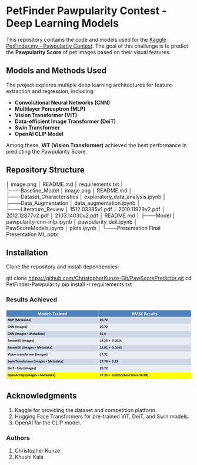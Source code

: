 # PetFinder Pawpularity Contest - Deep Learning Models

This repository contains the code and models used for the [Kaggle PetFinder.my - Pawpularity Contest](https://www.kaggle.com/competitions/petfinder-pawpularity-score). The goal of this challenge is to predict the **Pawpularity Score** of pet images based on their visual features.

## Models and Methods Used

The project explores multiple deep learning architectures for feature extraction and regression, including:

- **Convolutional Neural Networks (CNN)**
- **Multilayer Perceptron (MLP)**
- **Vision Transformer (ViT)**
- **Data-efficient Image Transformer (DeiT)**
- **Swin Transformer**
- **OpenAI CLIP Model**

Among these, **ViT (Vision Transformer)** achieved the best performance in predicting the Pawpularity Score.

## Repository Structure
│   image.png
│   README.md
│   requirements.txt
│   
├───Baseline_Model
│       image.png
│       README.md
│       
├───Dataset_Characteristics
│       exploratory_data_analysis.ipynb
│       
├───Data_Augmentation
│       data_augmentation.ipynb
│
├───Literature_Review
│       1512.03385v1.pdf
│       2010.11929v2.pdf
│       2012.12877v2.pdf
│       2103.14030v2.pdf
│       README.md
│
├───Model
│       pawpularity-cnn-mlp.ipynb
│       pawpularity_deit.ipynb
│       PawScoreModels.ipynb
│       plots.ipynb
│
└───Presentation
        Final Presentation ML.pptx



## Installation

Clone the repository and install dependencies:

git clone https://github.com/ChristopherKunze-Git/PawScorePredictor.git
cd PetFinder-Pawpularity
pip install -r requirements.txt

### Results Achieved
![alt text](image.png)


## Acknowledgments
1. Kaggle for providing the dataset and competition platform.
2. Hugging Face Transformers for pre-trained ViT, DeiT, and Swin models.
3. OpenAI for the CLIP model.


### Authors
1. Christopher Kunze
2. Khushi Kala
